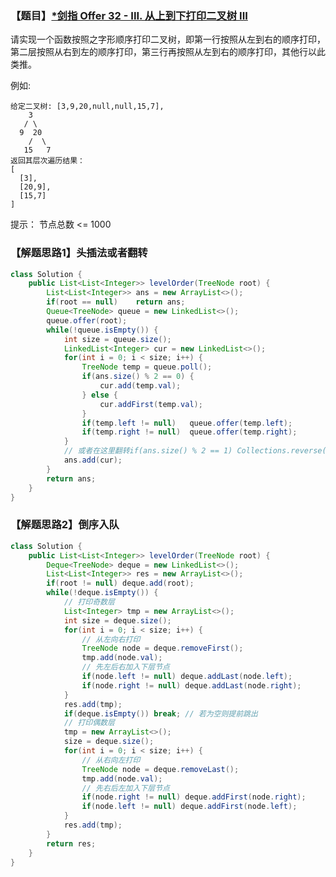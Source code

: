 ### 【题目】[*剑指 Offer 32 - III. 从上到下打印二叉树 III](https://leetcode-cn.com/problems/cong-shang-dao-xia-da-yin-er-cha-shu-iii-lcof/)
请实现一个函数按照之字形顺序打印二叉树，即第一行按照从左到右的顺序打印，第二层按照从右到左的顺序打印，第三行再按照从左到右的顺序打印，其他行以此类推。

例如:

	给定二叉树: [3,9,20,null,null,15,7],
	    3
	   / \
	  9  20
	    /  \
	   15   7
	返回其层次遍历结果：
	[
	  [3],
	  [20,9],
	  [15,7]
	]

提示：
节点总数 <= 1000

### 【解题思路1】头插法或者翻转
```java
class Solution {
    public List<List<Integer>> levelOrder(TreeNode root) {
        List<List<Integer>> ans = new ArrayList<>();
        if(root == null)    return ans;
        Queue<TreeNode> queue = new LinkedList<>();
        queue.offer(root);
        while(!queue.isEmpty()) {
            int size = queue.size();
            LinkedList<Integer> cur = new LinkedList<>();
            for(int i = 0; i < size; i++) {
                TreeNode temp = queue.poll();
                if(ans.size() % 2 == 0) {
                    cur.add(temp.val);
                } else {
                    cur.addFirst(temp.val);
                }
                if(temp.left != null)   queue.offer(temp.left);
                if(temp.right != null)  queue.offer(temp.right);
            }
            // 或者在这里翻转if(ans.size() % 2 == 1) Collections.reverse(tmp);
            ans.add(cur);
        }
        return ans;
    }
}
```

### 【解题思路2】倒序入队
```java
class Solution {
    public List<List<Integer>> levelOrder(TreeNode root) {
        Deque<TreeNode> deque = new LinkedList<>();
        List<List<Integer>> res = new ArrayList<>();
        if(root != null) deque.add(root);
        while(!deque.isEmpty()) {
            // 打印奇数层
            List<Integer> tmp = new ArrayList<>();
            int size = deque.size();
            for(int i = 0; i < size; i++) {
                // 从左向右打印
                TreeNode node = deque.removeFirst();
                tmp.add(node.val);
                // 先左后右加入下层节点
                if(node.left != null) deque.addLast(node.left);
                if(node.right != null) deque.addLast(node.right);
            }
            res.add(tmp);
            if(deque.isEmpty()) break; // 若为空则提前跳出
            // 打印偶数层
            tmp = new ArrayList<>();
            size = deque.size();
            for(int i = 0; i < size; i++) {
                // 从右向左打印
                TreeNode node = deque.removeLast();
                tmp.add(node.val);
                // 先右后左加入下层节点
                if(node.right != null) deque.addFirst(node.right);
                if(node.left != null) deque.addFirst(node.left);
            }
            res.add(tmp);
        }
        return res;
    }
}
```